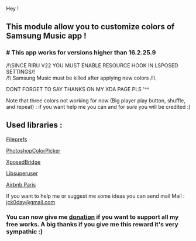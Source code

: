 Hey !
## **This module allow you to customize colors of Samsung Music app !**
### # This app works for versions higher than 16.2.25.9

/!\SINCE RIRU V22 YOU MUST ENABLE RESOURCE HOOK IN LSPOSED SETTINGS/!\
/!\ Samsung Music must be killed after applying new colors /!\

DONT FORGET TO SAY THANKS ON MY XDA PAGE PLS '^^

Note that three colors not working for now (Big player play button, shuffle, and repeat) : if you want help me you can and for sure you will be credited :)

## Used libraries :
[Fileprefs](https://github.com/chengxuncc/fileprefs)

[PhotoshopColorPicker](https://github.com/AzeeSoft/AndroidPhotoshopColorPicker)

[XposedBridge](https://github.com/rovo89/XposedBridge)

[Libsuperuser](https://github.com/Chainfire/libsuperuser)

[Airbnb Paris](https://github.com/airbnb/paris)


If you want to help me or suggest me some ideas you can send mail
Mail : jck0day@gmail.com

### You can now give me [donation](https://www.paypal.com/cgi-bin/webscr?cmd=_s-xclick&hosted_button_id=A3YW496LXQZ5A&source=url) if you want to support all my free works. A big thanks if you give me this reward it's very sympathic :)
